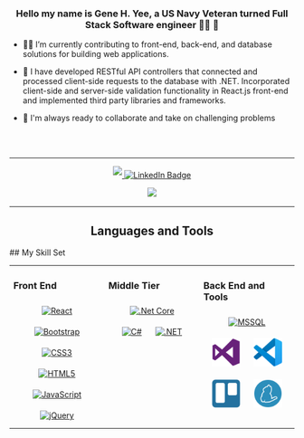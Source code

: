 ### <div align="center">Hello my name is Gene H. Yee, a US Navy Veteran turned Full Stack Software engineer 👨‍💻 🚀</div>  
  
- 👨‍💻 I’m currently contributing to front-end, back-end, and database solutions for building web applications.

- 👀 I have developed RESTful API controllers that connected and processed client-side requests to the database with .NET. Incorporated  client-side and server-side validation functionality in React.js front-end and implemented third party libraries and frameworks.
  

- 🌱 I'm always ready to collaborate and take on challenging problems  
  

<br/>  

<div id="badges" align="center">
<img src="https://komarev.com/ghpvc/?username=KuyaGene23&style=flat-square&color=blue" alt=""/>
</div>

<hr/>
<div id="badges" align="center">
  <a href="mailto:genehyee98@gmail.com" target="_blank">
<img src=https://img.shields.io/badge/Gmail-D14836?style=for-the-badge&logo=gmail&logoColor=white style="margin-bottom: 5px;" />
</a>
  <a href="https://www.linkedin.com/in/gene-yeezy">
    <img src="https://img.shields.io/badge/LinkedIn-blue?style=for-the-badge&logo=linkedin&logoColor=white" alt="LinkedIn Badge"/>
  </a>
</div>
<p/>
<div align = "center">
  <img src="https://media.giphy.com/media/xT9IgzoKnwFNmISR8I/giphy.gif" width = "auto" height = "300"/>
</div>

<hr/>
<h2 align = "center">
  Languages and Tools
</h2>
## My Skill Set  
<table><tr><td valign="top" width="33%">



### Front End  
<div align="center">  
<a href="https://reactjs.org/" target="_blank"><img style="margin: 10px" src="https://profilinator.rishav.dev/skills-assets/react-original-wordmark.svg" alt="React" height="50" /></a>  
<a href="https://getbootstrap.com/docs/3.4/javascript/" target="_blank"><img style="margin: 10px" src="https://profilinator.rishav.dev/skills-assets/bootstrap-plain.svg" alt="Bootstrap" height="50" /></a>  
<a href="https://www.w3schools.com/css/" target="_blank"><img style="margin: 10px" src="https://profilinator.rishav.dev/skills-assets/css3-original-wordmark.svg" alt="CSS3" height="50" /></a>  
<a href="https://en.wikipedia.org/wiki/HTML5" target="_blank"><img style="margin: 10px" src="https://profilinator.rishav.dev/skills-assets/html5-original-wordmark.svg" alt="HTML5" height="50" /></a>  
<a href="https://www.javascript.com/" target="_blank"><img style="margin: 10px" src="https://profilinator.rishav.dev/skills-assets/javascript-original.svg" alt="JavaScript" height="50" /></a>  
<a href="https://jquery.com/" target="_blank"><img style="margin: 10px" src="https://profilinator.rishav.dev/skills-assets/jquery.png" alt="jQuery" height="50" /></a>  
</div>

</td><td valign="top" width="33%">



### Middle Tier  
<div align="center">  
<a href="https://dotnet.microsoft.com/download" target="_blank"><img style="margin: 10px" src="https://profilinator.rishav.dev/skills-assets/dotnetcore.png" alt=".Net Core" height="50" /></a>  
<a href="https://docs.microsoft.com/en-us/dotnet/csharp/" target="_blank"><img style="margin: 10px" src="https://profilinator.rishav.dev/skills-assets/csharp-original.svg" alt="C#" height="50" /></a>  
<a href="https://dotnet.microsoft.com/download/dotnet-framework" target="_blank"><img style="margin: 10px" src="https://profilinator.rishav.dev/skills-assets/dot-net-original-wordmark.svg" alt=".NET" height="50" /></a>  
</div>

</td><td valign="top" width="33%">



### Back End and Tools 
<div align="center">  
<a href="https://www.microsoft.com/en-us/sql-server" target="_blank"><img style="margin: 10px" src="https://www.svgrepo.com/show/303229/microsoft-sql-server-logo.svg" alt="MSSQL" height="50" /></a>  
<a href="https://visualstudio.microsoft.com/" target="_blank"><img style="margin: 10px" src="https://github.com/devicons/devicon/blob/master/icons/visualstudio/visualstudio-plain.svg" alt="VisualStudio" height="50" /></a>  
<a href="https://code.visualstudio.com/" target="_blank"><img style="margin: 10px" src="https://github.com/devicons/devicon/blob/master/icons/vscode/vscode-original.svg" alt="VSCode" height="50" /></a>  
<a href="https://trello.com/" target="_blank"><img style="margin: 10px" src="https://github.com/devicons/devicon/blob/master/icons/trello/trello-plain.svg" alt="Trello" height="50" /></a> 
<a href="https://yarnpkg.com/" target="_blank"><img style="margin: 10px" src="https://github.com/devicons/devicon/blob/master/icons/yarn/yarn-original.svg" alt="Yarn" height="50" /></a>
</div>

</td></tr></table>  


<p/>
